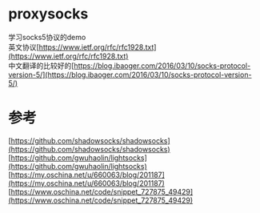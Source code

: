 # proxysocks
学习socks5协议的demo  
英文协议[https://www.ietf.org/rfc/rfc1928.txt](https://www.ietf.org/rfc/rfc1928.txt)  
中文翻译的比较好的[https://blog.ibaoger.com/2016/03/10/socks-protocol-version-5/](https://blog.ibaoger.com/2016/03/10/socks-protocol-version-5/)
# 参考
[https://github.com/shadowsocks/shadowsocks](https://github.com/shadowsocks/shadowsocks)  
[https://github.com/gwuhaolin/lightsocks](https://github.com/gwuhaolin/lightsocks)  
[https://my.oschina.net/u/660063/blog/201187](https://my.oschina.net/u/660063/blog/201187)  
[https://www.oschina.net/code/snippet_727875_49429](https://www.oschina.net/code/snippet_727875_49429)
